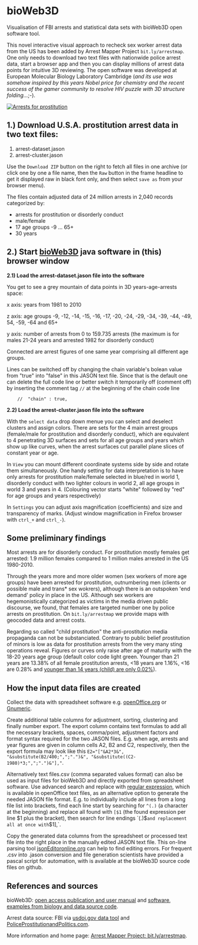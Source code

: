 bioWeb3D
========

Visualisation of FBI arrests and statistical data sets with bioWeb3D open software tool.

This novel interactive visual approach to recheck sex worker arrest data from the US has been added by Arrest Mapper Project `bit.ly/arrestmap`. One only needs to download two text files with nationwide police arrest data, start a browser app and then you can display millions of arrest data points for intuitive 3D reviewing. The open software was developed at European Molecular Biology Laboratory Cambridge (_and its use was somehow inspired by this years Nobel price for chemistry and the recent success of the gamer community to resolve HIV puzzle with 3D structure folding..._;-).



[![Arrests for prostitution](http://farm3.staticflickr.com/2879/10194975484_08b5e6b7e4_c.jpg "screen shot")](http://www.bit.ly/arrestmap)

## 1.) Download U.S.A. prostitution arrest data in two text files:
1. arrest-dataset.jason
2. arrest-cluster.jason

Use the `Download ZIP` button on the right to fetch all files in one archive (or click one by one a file name, then the `Raw` button in the frame headline to get it displayed raw in black font only, and then select `save as` from your browser menu). 

The files contain adjusted data of 24 million arrests in 2,040 records categorized by:
- arrests for prostitution or disorderly conduct
- male/female
- 17 age groups -9 ... 65+
- 30 years

## 2.) Start [bioWeb3D](http://www.ebi.ac.uk/~jbpettit/bioWeb3D/) java software in (this) browser window

**2.1) Load the arrest-dataset.jason file into the software** 

You get to see a grey mountain of data points in 3D years-age-arrests space:

x axis: years from 1981 to 2010

z axis: age groups -9, -12, -14, -15, -16, -17, -20, -24, -29, -34, -39, -44, -49, 54, -59, -64 and 65+

y axis: number of arrests from 0 to 159.735 arrests (the maximum is for males 21-24 years and arrested 1982 for disorderly conduct)

Connected are arrest figures of one same year comprising all different age groups. 

Lines can be switched off by changing the chain variable's bolean value from "true" into "false" in this JASON text file. Since that is the default one can delete the full code line or better switch it temporarily off (comment off) by inserting the comment tag `//` at the beginning of the chain code line

        // 	"chain" : true,

**2.2) Load the arrest-cluster.jason file into the software** 

With the `select data` drop down menue you can select and deselect clusters and assign colors. There are sets for the 4 main arrest groups (female/male for prostitution and disorderly conduct), which are equivalent to 4 penetrating 3D surfaces and sets for all age groups and years which show up like curves, when the arrest surfaces cut parallel plane slices of constant year or age. 

In `View` you can mount different coordinate systems side by side and rotate them simultaneously. One handy setting for data interpretation is to have only arrests for prostitution male/female selected in blue/red in world 1, disorderly conduct with two lighter colours in world 2, all age groups in world 3 and years in 4. (Colouring vector starts "white" followed by "red" for age groups and years respectively) 

In `Settings` you can adjust axis magnification (coefficients) and size and transparency of marks. (Adjust window magnification in Firefox browser with `ctrl_+` and `ctrl_-`).

## Some preliminary findings

Most arrests are for disorderly conduct. For prostitution mostly females get arrested: 1.9 million females compared to 1 million males arrested in the US 1980-2010.

Through the years more and more older women (sex workers of more age groups) have been arrested for prostitution, outnumbering men (clients or possible male and trans* sex wokrers), although there is an outspoken 'end demand' policy in place in the US. Although sex workers are hegemonistically categorized as victims in the media driven public discourse, we found, that females are targeted number one by police arrests on prostitution. On `bit.ly/arrestmap` we provide maps with geocoded data and arrest costs.

Regarding so called "child prostitution" the anti-prostitution media propaganda can not be substanciated. Contrary to public belief prostitution of minors is low as data for prostitution arrests from the very many sting operations reveal. Figures or curves only raise after age of maturity with the 18-20 years age group (default color code light green. Younger than 21 years are 13.38% of all female prostitution arrests, <18 years are 1.16%, <16 are 0.28% and [younger than 14 years (child) are only 0.02%](http://bit.ly/19xHowd)).

## How the input data files are created

Collect the data with spreadsheet software e.g. [openOffice.org](http://en.wikipedia.org/wiki/OpenOffice.org) or [Gnumeric](http://en.wikipedia.org/wiki/Gnumeric).

Create additional table columns for adjustment, sorting, clustering and finally number export. The export column contains text formulas to add all the necessary brackets, spaces, comma/point, adjustment factors and format syntax required for the two JASON files. E.g. when age, arrests and year figures are given in column cells A2, B2 and C2, respectively, then the export formula may look like this `E2="["&A2*3&", "&substitute(B2/400;",";".")&", "&substitute((C2-1980)*3;",";".")&"],"`.

Alternatively text files.csv (comma separated values format) can also be used as input files for bioWeb3D and directly exported from spreadsheet software. Use advanced search and replace with [regular expression](http://wiki.openoffice.org/wiki/Documentation/How_Tos/Regular_Expressions_in_Writer), which is available in openOffice text files, as an alternative option to generate the needed JASON file format. E.g. to individually include all lines from a long file list into brackets, find each line start by searching for `^(.)` (a character at the beginning) and replace all found with `[$1` (the found expression per line $1 plus the bracket), then search for line endings `(.)$` and replacement all at once with `$1],`.

Copy the generated data columns from the spreadsheet or processed text file into the right place in the manually edited JASON text file. This on-line parsing tool [jsonEditoronline.org](http://www.jsoneditoronline.org) can help to find editing errors. For frequent .csv into .jason conversion and file generation scientists have provided a pascal script for automation, with is available at the bioWeb3D source code files on github.

## References and sources

bioWeb3D: [open access publication and user manual](http://www.ncbi.nlm.nih.gov/pubmed/23758781) and [software, examples from biology and data source code](https://github.com/jbogp/bioWeb3D).

Arrest data source: FBI via [usdoj.gov data tool](http://www.bjs.gov/index.cfm?ty=datool&surl=/arrests/index.cfm) and [PoliceProstitutionandPolitics.com](http://www.PoliceProstitutionandPolitics.com).

More information and home page: [Arrest Mapper Project: bit.ly/arrestmap](http://www.bit.ly/arrestmap).

